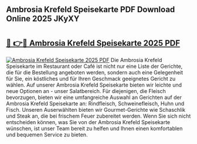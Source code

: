 ## Ambrosia Krefeld Speisekarte PDF Download Online 2025 JKyXY

# <h2><a href="http://gc68yx.nevu.top/?p=Ambrosia+Krefeld+Speisekarte">🔗 👉🔴 Ambrosia Krefeld Speisekarte 2025 PDF</a></h2>

[![Ambrosia Krefeld Speisekarte 2025 PDF](https://i.imgur.com/dBaPXMq.png)](http://gc68yx.nevu.top/?p=Ambrosia+Krefeld+Speisekarte)
Die Ambrosia Krefeld Speisekarte im Restaurant oder Café ist nicht nur eine Liste der Gerichte, die für die Bestellung angeboten werden, sondern auch eine Gelegenheit für Sie, ein köstliches und für Ihren Geschmack geeignetes Gericht zu wählen. Auf unserer Ambrosia Krefeld Speisekarte bieten wir leichte und neue Optionen an - unser Salatbereich. Für diejenigen, die Fleisch bevorzugen, bieten wir eine umfangreiche Auswahl an Gerichten auf der Ambrosia Krefeld Speisekarte an: Rindfleisch, Schweinefleisch, Huhn und Fisch. Unseren Auserwählten bieten wir Gourmet-Gerichte wie Schaschlik und Steak an, die bei frischem Feuer zubereitet werden. Wenn Sie sich nicht entscheiden können, was Sie von der Ambrosia Krefeld Speisekarte wünschen, ist unser Team bereit zu helfen und Ihnen einen komfortablen und bequemen Service zu bieten.

